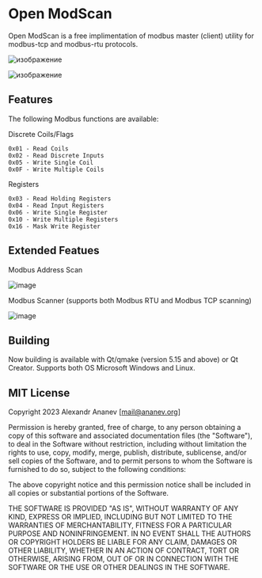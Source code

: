 # Open ModScan
Open ModScan is a free implimentation of modbus master (client) utility for modbus-tcp and modbus-rtu protocols.

![изображение](https://github.com/sanny32/OpenModScan/assets/13627951/aa912ece-4b76-44b4-9523-5b0b0156a64b)


![изображение](https://github.com/sanny32/OpenModScan/assets/13627951/77bee5d8-09a8-4845-8d64-02b7bf3cf592)



## Features

The following Modbus functions are available:

Discrete Coils/Flags

    0x01 - Read Coils
    0x02 - Read Discrete Inputs
    0x05 - Write Single Coil
    0x0F - Write Multiple Coils

Registers

    0x03 - Read Holding Registers
    0x04 - Read Input Registers
    0x06 - Write Single Register
    0x10 - Write Multiple Registers
    0x16 - Mask Write Register
    
## Extended Featues
  Modbus Address Scan
  
  ![image](https://user-images.githubusercontent.com/13627951/226310086-4160c8c7-503a-48c0-bdf8-f5bb970592d3.png)

  Modbus Scanner (supports both Modbus RTU and Modbus TCP scanning)
  
  
  ![image](https://github.com/sanny32/OpenModScan/assets/13627951/056de3b1-026b-498b-914c-4d1e565067bb)



## Building
  Now building is available with Qt/qmake (version 5.15 and above) or Qt Creator. Supports both OS Microsoft Windows and Linux.
  
## MIT License
Copyright 2023 Alexandr Ananev [mail@ananev.org]

Permission is hereby granted, free of charge, to any person obtaining a copy of this software and associated documentation files (the "Software"), to deal in the Software without restriction, including without limitation the rights to use, copy, modify, merge, publish, distribute, sublicense, and/or sell copies of the Software, and to permit persons to whom the Software is furnished to do so, subject to the following conditions:

The above copyright notice and this permission notice shall be included in all copies or substantial portions of the Software.

THE SOFTWARE IS PROVIDED "AS IS", WITHOUT WARRANTY OF ANY KIND, EXPRESS OR IMPLIED, INCLUDING BUT NOT LIMITED TO THE WARRANTIES OF MERCHANTABILITY, FITNESS FOR A PARTICULAR PURPOSE AND NONINFRINGEMENT. IN NO EVENT SHALL THE AUTHORS OR COPYRIGHT HOLDERS BE LIABLE FOR ANY CLAIM, DAMAGES OR OTHER LIABILITY, WHETHER IN AN ACTION OF CONTRACT, TORT OR OTHERWISE, ARISING FROM, OUT OF OR IN CONNECTION WITH THE SOFTWARE OR THE USE OR OTHER DEALINGS IN THE SOFTWARE.

